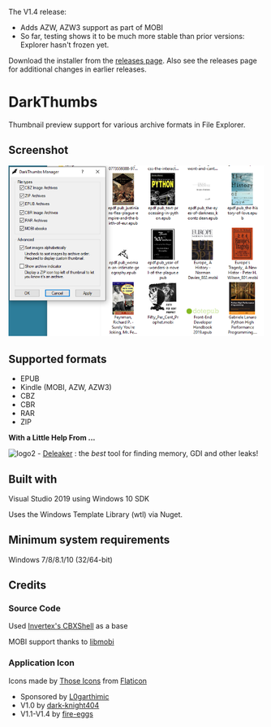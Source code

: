 The V1.4 release:
- Adds AZW, AZW3 support as part of MOBI
- So far, testing shows it to be much more stable than prior versions: Explorer hasn't frozen yet.

Download the installer from the [releases page](https://github.com/fire-eggs/DarkThumbs/releases/tag/V1.4.1).
Also see the releases page for additional changes in earlier releases.

# DarkThumbs
Thumbnail preview support for various archive formats in File Explorer.

## Screenshot
![V1.3](Screenshot%20from%202021-08-29%2014-11-11.png)

## Supported formats
- EPUB
- Kindle (MOBI, AZW, AZW3)
- CBZ
- CBR
- RAR
- ZIP

**With a Little Help From ...**

![logo2](https://github.com/fire-eggs/yagp/blob/master/Files/deleaker_logo.png) - [Deleaker](https://www.deleaker.com) : the _best_ tool for finding memory, GDI and other leaks!

## Built with
Visual Studio 2019 using Windows 10 SDK

Uses the Windows Template Library (wtl) via Nuget.

## Minimum system requirements
Windows 7/8/8.1/10 (32/64-bit)

## Credits

### Source Code
Used [Invertex's CBXShell](https://github.com/Invertex/CBXShell) as a base

MOBI support thanks to [libmobi](https://github.com/bfabiszewski/libmobi)

### Application Icon
Icons made by [Those Icons](https://www.flaticon.com/authors/those-icons) from [Flaticon](https://www.flaticon.com/)

- Sponsored by [L0garthimic](https://github.com/L0garithmic)
- V1.0 by [dark-knight404](https://github.com/dark-knight404)
- V1.1-V1.4 by [fire-eggs](https://github.com/fire-eggs)
